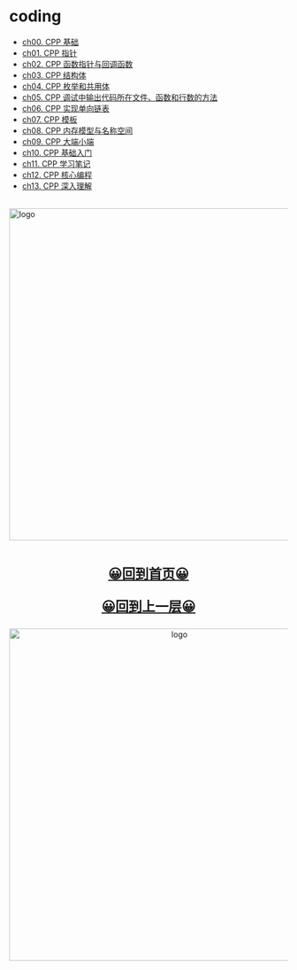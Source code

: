# coding

-   [ch00. CPP 基础](ch00.md)
-   [ch01. CPP 指针](ch01.md)  
-   [ch02. CPP 函数指针与回调函数](ch02.md)
-   [ch03. CPP 结构体](ch03.md)
-   [ch04. CPP 枚举和共用体](ch04.md)
-   [ch05. CPP 调试中输出代码所在文件、函数和行数的方法](ch05.md)
-   [ch06. CPP 实现单向链表](ch06.md)
-   [ch07. CPP 模板](ch07.md)
-   [ch08. CPP 内存模型与名称空间](ch08.md)
-   [ch09. CPP 大端小端](ch09.md)
-   [ch10. CPP 基础入门](ch10.md)
-   [ch11. CPP 学习笔记](ch11.md)
-   [ch12. CPP 核心编程](ch12.md)
-   [ch13. CPP 深入理解](ch13.md)

<br />
<img  src='/img/bjkb.PNG' width="600" alt="logo">
<br />
<br />
<div align="center">
<a href="/index.html"><p style="font-size:24px"><b>&#128512;回到首页&#128512;</b></p></a>
<a href="../index.html"><p style="font-size:24px"><b>&#128512;回到上一层&#128512;</b></p></a>
<img  src='/img/01.jpeg' width="600" alt="logo" />
</div>
<br />
<br />
